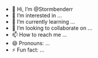 - 👋 Hi, I’m @Stormbenderr
- 👀 I’m interested in ...
- 🌱 I’m currently learning ...
- 💞️ I’m looking to collaborate on ...
- 📫 How to reach me ...
- 😄 Pronouns: ...
- ⚡ Fun fact: ...

<!---
Stormbenderr/Stormbenderr is a ✨ special ✨ repository because its `README.md` (this file) appears on your GitHub profile.
You can click the Preview link to take a look at your changes.
--->
